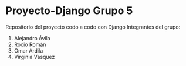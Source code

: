 # Proyecto-Django Grupo 5
Repositorio del proyecto  codo a codo con Django
Integrantes del grupo:
1. Alejandro Ávila
2. Rocio Román
3. Omar Ardila
4. Virginia Vasquez
